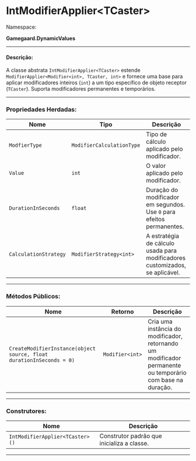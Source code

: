 # IntModifierApplier\<TCaster>

Namespace:

**Gamegaard.DynamicValues**

***

#### Descrição:

A classe abstrata `IntModifierApplier<TCaster>` estende `ModifierApplier<Modifier<int>, TCaster, int>` e fornece uma base para aplicar modificadores inteiros (`int`) a um tipo específico de objeto receptor (`TCaster`). Suporta modificadores permanentes e temporários.

***

### Propriedades Herdadas:

| Nome                  | Tipo                      | Descrição                                                                    |
| --------------------- | ------------------------- | ---------------------------------------------------------------------------- |
| `ModfierType`         | `ModifierCalculationType` | Tipo de cálculo aplicado pelo modificador.                                   |
| `Value`               | `int`                     | O valor aplicado pelo modificador.                                           |
| `DurationInSeconds`   | `float`                   | Duração do modificador em segundos. Use `0` para efeitos permanentes.        |
| `CalculationStrategy` | `ModifierStrategy<int>`   | A estratégia de cálculo usada para modificadores customizados, se aplicável. |

***

### Métodos Públicos:

| Nome                                                                 | Retorno         | Descrição                                                                                                  |
| -------------------------------------------------------------------- | --------------- | ---------------------------------------------------------------------------------------------------------- |
| `CreateModifierInstance(object source, float durationInSeconds = 0)` | `Modifier<int>` | Cria uma instância do modificador, retornando um modificador permanente ou temporário com base na duração. |

***

### Construtores:

| Nome                            | Descrição                                  |
| ------------------------------- | ------------------------------------------ |
| `IntModifierApplier<TCaster>()` | Construtor padrão que inicializa a classe. |

***
